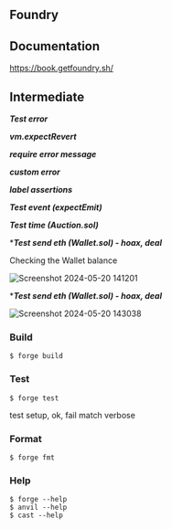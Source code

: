 ## Foundry 




## Documentation

https://book.getfoundry.sh/

## Intermediate

 ***Test error***
 
***vm.expectRevert***

***require error message***

***custom error***

***label assertions***

 ***Test event (expectEmit)***
 
 ***Test time (Auction.sol)***
 
 ****Test send eth (Wallet.sol) - hoax, deal***

 

Checking the Wallet balance 

![Screenshot 2024-05-20 141201](https://github.com/DCVglobalnetwork/Foundry-Testing-/assets/105791829/075ec55f-a315-453d-88fd-d5ceb90d228d)



 ****Test send eth (Wallet.sol) - hoax, deal***
 
![Screenshot 2024-05-20 143038](https://github.com/DCVglobalnetwork/Foundry-Testing-/assets/105791829/d145dd34-89c4-4c24-8d53-631bedac9ab3)



### Build

```shell
$ forge build
```

### Test

```shell
$ forge test
```

test setup, ok, fail
match
verbose

### Format

```shell
$ forge fmt
```




### Help

```shell
$ forge --help
$ anvil --help
$ cast --help
```
